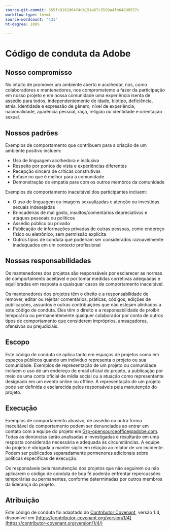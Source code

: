 ```yaml
---
source-git-commit: 365fc0102d64f4db154a67c5589a4fb64890557c
workflow-type: tm+mt
source-wordcount: '431'
ht-degree: 100%

---
```

# Código de conduta da Adobe

## Nosso compromisso

No intuito de promover um ambiente aberto e acolhedor, nós, como
colaboradores e mantenedores, nos comprometemo a fazer da participação em nosso projeto e em
nossa comunidade uma experiência isenta de assédio para todos, independentemente de idade, biótipo, deficiência, etnia, identidade e expressão de gênero, nível de experiência,
nacionalidade, aparência pessoal, raça, religião ou identidade e orientação sexual.

## Nossos padrões

Exemplos de comportamento que contribuem para a criação de um ambiente positivo
incluem:

* Uso de linguagem acolhedora e inclusiva
* Respeito por pontos de vista e experiências diferentes
* Recepção sincera de críticas construtivas
* Ênfase no que é melhor para a comunidade
* Demonstração de empatia para com os outros membros da comunidade

Exemplos de comportamento inaceitável dos participantes incluem:

* O uso de linguagem ou imagens sexualizadas e atenção ou investidas sexuais
indesejadas
* Brincadeiras de mal gosto, insultos/comentários depreciativos e ataques pessoais ou políticos
* Assédio público ou privado
* Publicação de informações privadas de outras pessoas, como endereço físico ou eletrônico,
sem permissão explícita
* Outros tipos de conduta que poderiam ser considerados razoavelmente inadequados em um
contexto profissional

## Nossas responsabilidades

Os mantenedores dos projetos são responsáveis por esclarecer as normas de comportamento
aceitável e por tomar medidas corretivas adequadas e equilibradas em
resposta a quaisquer casos de comportamento inaceitável.

Os mantenedores dos projetos têm o direito e a responsabilidade de remover, editar ou
rejeitar comentários, práticas, códigos, edições de publicações, assuntos e outras contribuições
que não estejam alinhados a este código de conduta. Eles têm o direito e a responsabilidade de proibir temporária ou
permanentemente qualquer colaborador por conta de outros tipos de comportamento que considerem impróprios,
ameaçadores, ofensivos ou prejudiciais.

## Escopo

Este código de conduta se aplica tanto em espaços de projetos como em espaços públicos
quando um indivíduo representa o projeto ou sua comunidade. Exemplos de
representação de um projeto ou comunidade incluem o uso de um endereço de email oficial do projeto,
a publicação por meio de uma conta oficial de mídia social ou a atuação como representante
designado em um evento online ou offline. A representação de um projeto pode ser
definida e esclarecida pelos responsáveis pela manutenção do projeto.

## Execução

Exemplos de comportamento abusivo, de assédio ou outra forma inaceitável de comportamento podem ser
denunciados ao entrar em contato com a equipe do projeto em Grp-opensourceoffice@adobe.com. Todas
as denúncias serão analisadas e investigadas e resultarão em uma resposta
considerada necessária e adequada às circunstâncias. A equipe do projeto é
obrigada a manter sigilo em relação ao relator de um incidente.
Podem ser publicados separadamente pormenores adicionais sobre políticas específicas de execução.

Os responsáveis pela manutenção dos projetos que não seguirem ou não aplicarem o código de conduta de boa
fé poderão enfrentar repercussões temporárias ou permanentes, conforme determinadas por outros
membros da liderança do projeto.

## Atribuição

Este código de conduta foi adaptado do [Contributor Covenant](https://contributor-covenant.org), versão 1.4,
disponível em [https://contributor-covenant.org/version/1/4](https://contributor-covenant.org/version/1/4/)

